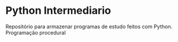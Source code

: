 # Python Intermediario
Repositório para armazenar programas de estudo feitos com Python. Programação procedural
